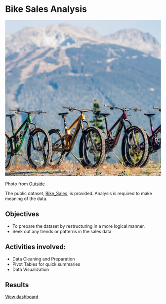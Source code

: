 # Bike Sales Analysis

![Mountain Bikes](mountain_bikes.jpg)

Photo from [Outside](https://outsideonline.com)

The public dataset, [Bike_Sales](https://github.com/Kingston257/Bike-Sales-Analysis/blob/main/Bike_Sales_Raw.csv), is provided.
Analysis is required to make meaning of the data.

## Objectives
- To prepare the dataset by restructuring in a more logical manner.
- Seek out any trends or patterns in the sales data.

## Activities involved:
- Data Cleaning and Preparation
- Pivot Tables for quick summaries
- Data Visualization

## Results
[View dashboard](https://1drv.ms/x/c/9b7db70b6eea3a13/ETzjQAzzo6dLsHOq_RHt108B4yGngzZZ9f20Vcfy95TYJg?e=iiUBuC)
